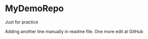 # MyDemoRepo
Just for practice

Adding another line manually in readme file. One more edit at GitHub
